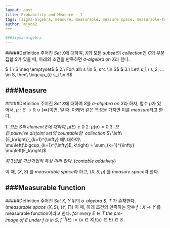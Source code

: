 ```yaml
---
layout: post
title: Probability and Measure - 1
tags: [sigma-algebra, measure, measurable, measure space, measurable-function]
author: mjyoo2
===

###Sigma-algebra
---
```

#####Definition
주어진 $Set\ X$에 대하여, $X$의 모든 $subset$의 $collection$인 $C$의 부분집합 $S$가 있을 때, 아래의 조건을 만족하면 $\sigma\text{-}algebra\ on\ X$라 한다.

$ 1.\ S \neq \emptyset$
$ 2.\ For\ all\ s \in S, s^c \in S$
$ 3.\ Let\ s_1,\ s_2, ... \in S, then\ \bigcup_{i} s_i \in S$

###Measure
---
#####Definition
주어진 $Set\ X$에 대하여 $S$를 $\sigma\text{-}algebra\ on\ X$라 하자, 함수 $\mu$가 있어서, $\mu : S \to \mathbb{R} \cup \left\{\infty\right\}$이면, 일 때, 아래와 같은 특성을 가지면 이를 $measure$라고 한다.

$1.\ 모든\ S의\ element\ E에\ 대하여, \mu\left(E\right)\geq 0$
$2.\ \mu\left(\emptyset\right) = 0$
$3.\ 모든\ pairwise\ disjoint\ set의\ countable한$ $\ collection$ $\  \left\{E_k\right\}_{k=1}^{\infty} 에\ 대하여\ \mu\left(\bigcup_{k=1}^{\infty}E_k\right) = \sum_{k=1}^{\infty} \mu\left(E_k\right)$

$위\ 3번을\ 가산가법적\ 특성\ 이라\ 한다.\ (contable\ additivity)$

이 때, $\left(X, S\right)$ 를 $measurable\ space$라 하고, $\left(X, S, \mu\right)$ 를 $measure\ space$라 한다.

###Measurable function
---
#####Definition
주어진 $Set\ X,\ Y$ 위의 $\sigma\text{-}algebra\ S,\ T$ 가 존재한다. ($measurable\ space\ (X, S),\ (Y, T)$) 이 때, 아래 조건의 만족하는 함수 $f: X \to Y$ 를 measurable function이라고 한다.
$for\ every\ E\in T\ the\ pre\text{-}image\ of\ E\ under\ f\ is\ in\ S$$,\ f^{-1}\left(E\right):= \left\{x \in X|f\left(x\right)\in E\right\} \in S$

